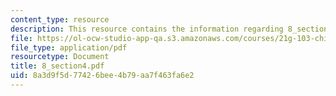 ```yaml
---
content_type: resource
description: This resource contains the information regarding 8_section4.
file: https://ol-ocw-studio-app-qa.s3.amazonaws.com/courses/21g-103-chinese-iii-regular-fall-2005/8a3d9f5d77426bee4b79aa7f463fa6e2_MIT21G_103F05_8_4.pdf
file_type: application/pdf
resourcetype: Document
title: 8_section4.pdf
uid: 8a3d9f5d-7742-6bee-4b79-aa7f463fa6e2
---
```

